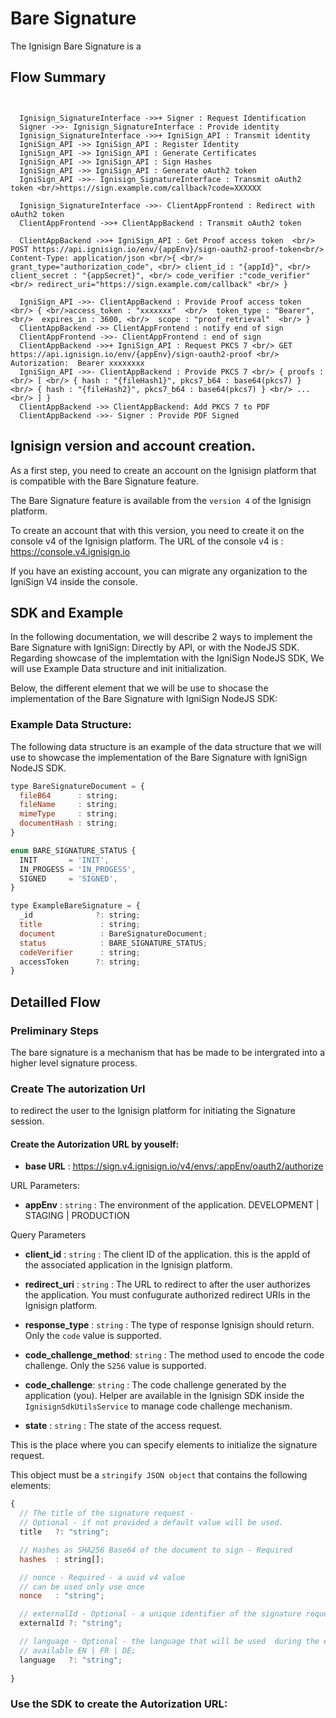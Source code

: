 
# Bare Signature

The Ignisign Bare Signature is a 


## Flow Summary

```mermaid


  Ignisign_SignatureInterface ->>+ Signer : Request Identification
  Signer ->>- Ignisign_SignatureInterface : Provide identity
  Ignisign_SignatureInterface ->>+ IgniSign_API : Transmit identity
  IgniSign_API ->> IgniSign_API : Register Identity
  IgniSign_API ->> IgniSign_API : Generate Certificates
  IgniSign_API ->> IgniSign_API : Sign Hashes
  IgniSign_API ->> IgniSign_API : Generate oAuth2 token
  IgniSign_API ->>- Ignisign_SignatureInterface : Transmit oAuth2 token <br/>https://sign.example.com/callback?code=XXXXXX
  
  Ignisign_SignatureInterface ->>- ClientAppFrontend : Redirect with oAuth2 token
  ClientAppFrontend ->>+ ClientAppBackend : Transmit oAuth2 token 
  
  ClientAppBackend ->>+ IgniSign_API : Get Proof access token  <br/> POST https://api.ignisign.io/env/{appEnv}/sign-oauth2-proof-token<br/> Content-Type: application/json <br/>{ <br/> grant_type="authorization_code", <br/> client_id : "{appId}", <br/>  client_secret : "{appSecret}", <br/> code_verifier :"code_verifier" <br/> redirect_uri="https://sign.example.com/callback" <br/> }

  IgniSign_API ->>- ClientAppBackend : Provide Proof access token <br/> { <br/>access_token : "xxxxxxx"  <br/>  token_type : "Bearer", <br/>  expires_in : 3600, <br/>  scope : "proof_retrieval"  <br/> }
  ClientAppBackend ->> ClientAppFrontend : notify end of sign
  ClientAppFrontend ->>- ClientAppFrontend : end of sign
  ClientAppBackend ->>+ IgniSign_API : Request PKCS 7 <br/> GET https://api.ignisign.io/env/{appEnv}/sign-oauth2-proof <br/> Autorization:  Bearer xxxxxxxx
  IgniSign_API ->>- ClientAppBackend : Provide PKCS 7 <br/> { proofs : <br/> [ <br/> { hash : "{fileHash1}", pkcs7_b64 : base64(pkcs7) } <br/> { hash : "{fileHash2}", pkcs7_b64 : base64(pkcs7) } <br/> ... <br/> ] }
  ClientAppBackend ->> ClientAppBackend: Add PKCS 7 to PDF
  ClientAppBackend ->>- Signer : Provide PDF Signed

```

## Ignisign version and account creation.

As a first step, you need to create an account on the Ignisign platform that is compatible with the Bare Signature feature.

The Bare Signature feature is available from the `version 4` of the Ignisign platform.

To create an account that with this version, you need to create it on the console v4 of the Ignisign platform.
The URL of the console v4 is : https://console.v4.ignisign.io

If you have an existing account, you can migrate any organization to the IgniSign V4 inside the console.


## SDK and Example

In the following documentation, we will describe 2 ways to implement the Bare Signature with IgniSign: Directly by API, or with the NodeJS SDK. 
Regarding showcase of the implemtation with the IgniSign NodeJS SDK, We will use Example Data structure and init initialization.

Below, the different element that we will be use to shocase the implementation of the Bare Signature with IgniSign NodeJS SDK:

### Example Data Structure:

The following data structure is an example of the data structure that we will use to showcase the implementation of the Bare Signature with IgniSign NodeJS SDK.

```javascript
type BareSignatureDocument = {
  fileB64      : string;
  fileName     : string;
  mimeType     : string;
  documentHash : string;
}

enum BARE_SIGNATURE_STATUS {
  INIT       = 'INIT',
  IN_PROGESS = 'IN_PROGESS',
  SIGNED     = 'SIGNED',
}

type ExampleBareSignature = {
  _id              ?: string;
  title             : string;
  document          : BareSignatureDocument;
  status            : BARE_SIGNATURE_STATUS;
  codeVerifier      : string;
  accessToken      ?: string;
}
```

## Detailled Flow

### Preliminary Steps

The bare signature is a mechanism that has be made to be intergrated into a higher level signature process.


### Create The autorization Url 

to redirect the user to the Ignisign platform for initiating the Signature session.

#### Create the Autorization URL by youself:

- **base URL** : https://sign.v4.ignisign.io/v4/envs/:appEnv/oauth2/authorize

URL Parameters:

- **appEnv** : `string` : The environment of the application.
DEVELOPMENT | STAGING | PRODUCTION

Query Parameters
- **client_id** : `string` : The client ID of the application. this is the appId of the associated application in the Ignisign platform.

- **redirect_uri** : `string` : The URL to redirect to after the user authorizes the application. You must confugurate authorized redirect URIs in the Ignisign platform.

- **response_type** : `string` : The type of response Ignisign should return. Only the `code` value is supported.

- **code_challenge_method**: `string` : The method used to encode the code challenge. Only the `S256` value is supported.

- **code_challenge**: `string` : The code challenge generated by the application (you). Helper are available in the Ignisign SDK inside the `IgnisignSdkUtilsService` to manage code challenge mechanism.

- **state** : `string` : The state of the access request. 

This is the place where you can specify elements to initialize the signature request.

This object must be a `stringify JSON object` that contains the following elements:

```javascript
{
  // The title of the signature request - 
  // Optional - if not provided a default value will be used.
  title   ?: "string";

  // Hashes as SHA256 Base64 of the document to sign - Required
  hashes  : string[];

  // nonce - Required - a uuid v4 value
  // can be used only use once
  nonce   : "string";

  // externalId - Optional - a unique identifier of the signature request
  externalId ?: "string";

  // language - Optional - the language that will be used  during the end user signature process
  // available EN | FR | DE;
  language   ?: "string";
  
}
``` 


### Use the SDK to create the Autorization URL:
```javascript



```


